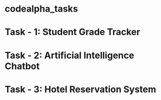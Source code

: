 # codealpha_tasks

# Task - 1: Student Grade Tracker 
# Task - 2: Artificial Intelligence Chatbot
# Task - 3: Hotel Reservation System
